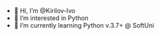 - 👋 Hi, I’m @Kirilov-Ivo
- 👀 I’m interested in Python
- 🌱 I’m currently learning Python v.3.7+ @ SoftUni

